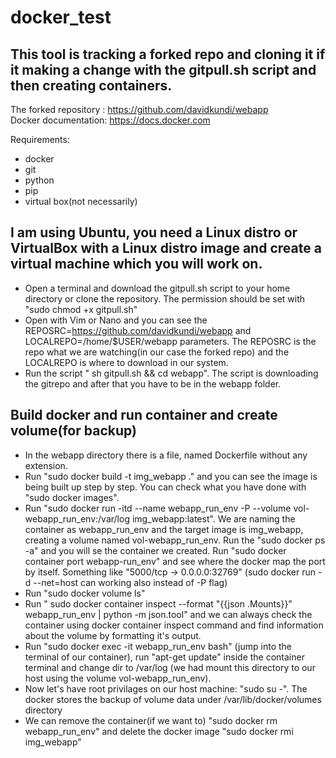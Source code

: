 # docker_test

## This tool is tracking a forked repo and cloning it if it making a change with the gitpull.sh script and then creating containers.

The forked repository : https://github.com/davidkundi/webapp \
Docker documentation: https://docs.docker.com

Requirements: 
- docker
- git
- python
- pip
- virtual box(not necessarily)

## I am using Ubuntu, you need a Linux distro or VirtualBox with a Linux distro image and create a virtual machine which you will work on.

- Open a terminal and download the gitpull.sh script to your home directory or clone the repository. The permission should be set with "sudo chmod +x gitpull.sh"
- Open with Vim or Nano and you can see the REPOSRC=https://github.com/davidkundi/webapp and LOCALREPO=/home/$USER/webapp parameters. The REPOSRC is the repo what we are watching(in our case the forked repo) and the LOCALREPO is where to download in our system. 
- Run the script " sh gitpull.sh && cd webapp". The script is downloading the gitrepo and after that you have to be in the webapp folder.

## Build docker and run container and create volume(for backup)

- In the webapp directory there is a file, named Dockerfile without any extension.
- Run "sudo docker build -t img_webapp ." and you can see the image is being built up step by step. You can check what you have done with "sudo docker images".
- Run "sudo docker run -itd --name webapp_run_env -P --volume vol-webapp_run_env:/var/log img_webapp:latest". We are naming the container as webapp_run_env and the target image is img_webapp, creating a volume named vol-webapp_run_env. Run the "sudo docker ps -a" and you will se the container we created. Run "sudo docker container port webapp-run_env" and see where the docker map the port by itself. Something like "5000/tcp -> 0.0.0.0:32769" (sudo docker run -d --net=host can working also instead of -P flag)
- Run "sudo docker volume ls"
- Run " sudo docker container inspect --format "{{json .Mounts}}" webapp_run_env | python -m json.tool" and we can always check the container using docker container inspect command and find information about the volume by formatting it's output.
- Run "sudo docker exec -it webapp_run_env bash" (jump into the terminal of our container), run "apt-get update" inside the container terminal and change dir to /var/log (we had mount this directory to our host using the volume vol-webapp_run_env).
- Now let's have root privilages on our host machine: "sudo su -". The docker stores the backup of volume data under /var/lib/docker/volumes directory
- We can remove the container(if we want to) "sudo docker rm webapp_run_env" and delete the docker image "sudo docker rmi img_webapp"
